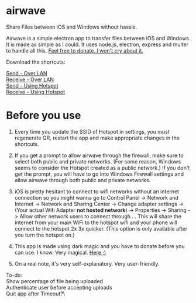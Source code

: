 # airwave
Share Files between iOS and Windows without hassle.

Airwave is a simple electron app to transfer files between iOS and Windows. It is made as simple as I could. It uses node.js, electron, express and multer to handle all this.
[Feel free to donate. I won't cry about it.](https://paypal.me/thurasw)

Download the shortcuts:  


[Send - Over LAN](https://www.icloud.com/shortcuts/0a71151411274384977d6a636075cbd0)  
[Receive - Over LAN](https://www.icloud.com/shortcuts/7459e65af6854bdcac10ef7f79f7f25a)  
[Send - Using Hotspot](https://www.icloud.com/shortcuts/8cc6185536944118854a67e5eb833b42)  
[Receive - Using Hotspot](https://www.icloud.com/shortcuts/efa9ef4d9b1b4dc794f9763179fad6ee)  

# Before you use

1. Every time you update the SSID of Hotspot in settings, you must regenerate QR, restart the app and make appropriate changes in the shortcuts.

2. If you get a prompt to allow airwave through the firewall, make sure to select both public and private networks. (For some reason, Windows seems to consider the Hotspot created as a public network.)
If you don't get the prompt, you will have to go into Windows Firewall settings and allow airwave through both public and private networks.

3. iOS is pretty hesitant to connect to wifi networks without an internet connection so you might wanna go to Control Panel -> Network and Internet -> Network and Sharing Center -> Change adapter settings -> (Your actual Wifi Adapter **not hosted network**) -> Properties -> Sharing -> Allow other network users to connect through ...
This will share the internet from your main WiFi to the hotspot wifi and your phone will connect to the hotspot 2x 3x quicker. (This option is only available after you turn the hotspot on.)

3. This app is made using dark magic and you have to donate before you can use. I know. Very magical. [Here ;)](https://paypal.me/thurasw)

4. On a real note, it's very self-explanatory. Very user-friendly.

To-do:\
Show percentage of file being uploaded\
Authenticate user before accepting uploads\
Quit app  after Timeout?\
